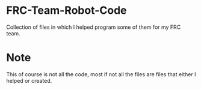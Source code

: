 # FRC-Team-Robot-Code
Collection of files in which I helped program some of them for my FRC team.

# Note
This of course is not all the code, most if not all the files are files that either I helped or created.
